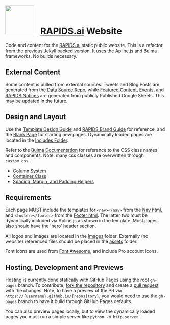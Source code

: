 # <div align="left"><img src="https://rapids.ai/assets/images/rapids_logo.png" width="90px"/> &nbsp; [RAPIDS.ai](https://rapids.ai.com) Website

Code and content for the [RAPIDS.ai](https://rapids.ai) static public website. This is a refactor from the previous Jekyll backed version. It uses the [Apline.js](https://alpinejs.dev/start-here) and [Bulma](https://bulma.io/) frameworks. No builds necessary. 


## External Content
Some content is pulled from external sources. Tweets and Blog Posts are generated from the [Data Source Repo](https://rapidsai.github.io/site-data/posts.json), while [Featured Content](https://docs.google.com/spreadsheets/d/e/2PACX-1vQdbJZ13s0QibA4NHcUEdq7ORm7g9fw9oleFWog6rVf90cU4bDiqjEuupdmf38EJw06PpQcb03QNCOI/pub?output=csv), [Events](https://docs.google.com/spreadsheets/d/e/2PACX-1vTUSMyTJWjiYtuV6nvoQIDFSrt6yf00Mt4J9ZaXUMgVi1bAIhcOfnASLhsIH2PhZEbuMCg7Olv9bcZF/pub?output=csv), and [RAPIDS Notices](https://docs.google.com/spreadsheets/d/e/2PACX-1vSPxywR0IGYZsCpqfdaEHNmx4LA9ADoeasCpScd79IhxlI44KjJUYTX52GCxMWgLwN6nEvUXOLDOj31/pub?output=csv) are generated from publicly Published Google Sheets. This may be updated in the future. 


## Design and Layout
Use the [Template Design Guide](template.html) and [RAPIDS Brand Guide](brand.html) for reference, and the [Blank Page](blank.html) for starting new pages. Dynamically loaded pages are located in the [Includes Folder](/includes).

Refer to the [Bulma Documentation](https://bulma.io/documentation/) for reference to the CSS class names and components. Note: many css classes are overwritten through `custom.css`. 
- [Column System](https://bulma.io/documentation/columns/basics/)
- [Container Class](https://bulma.io/documentation/layout/container/)
- [Spacing, Margin, and Padding Helpers](https://bulma.io/documentation/helpers/spacing-helpers/)


## Requirements
Each page MUST include the templates for `<nav></nav>` from the [Nav html](includes/nav.html), and `<footer></footer>` from the [Footer html](includes/footer.html). The latter two must be dynamically included via Apline.js as shown in the template. Most pages also should have the 'hero' header section. 

All logos and images are located in the [images](/images) folder. Externally (no website) referenced files should be placed in the [assets](/assets) folder.

Font Icons are used from [Font Awesome](https://fontawesome.com/), and include Pro account icons.


## Hosting, Development and Previews
Hosting is currently done statically with GitHub Pages using the root `gh-pages` branch. To contribute, [fork the repository](https://github.com/rapidsai/rapids.ai/fork) and create a [pull request](https://github.com/rapidsai/rapids.ai/pulls) with the changes. Note, to have a preview of the PR via `https://{username}.github.io/{repository}`, you would need to use the `gh-pages` branch to have it build through GitHub Pages defaults.

You can also preview pages locally, but to view the dynamically loaded pages you must run a simple server like `python -m http.server`.